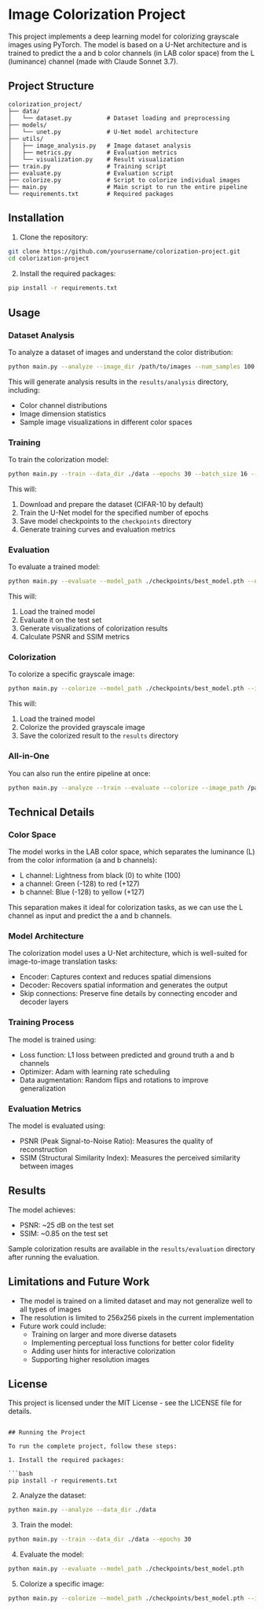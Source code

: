 # Image Colorization Project

This project implements a deep learning model for colorizing grayscale images using PyTorch. The model is based on a U-Net architecture and is trained to predict the a and b color channels (in LAB color space) from the L (luminance) channel (made with Claude Sonnet 3.7).

## Project Structure

```
colorization_project/
├── data/
│   └── dataset.py          # Dataset loading and preprocessing
├── models/
│   └── unet.py             # U-Net model architecture
├── utils/
│   ├── image_analysis.py   # Image dataset analysis
│   ├── metrics.py          # Evaluation metrics
│   └── visualization.py    # Result visualization
├── train.py                # Training script
├── evaluate.py             # Evaluation script
├── colorize.py             # Script to colorize individual images
├── main.py                 # Main script to run the entire pipeline
└── requirements.txt        # Required packages
```

## Installation

1. Clone the repository:
```bash
git clone https://github.com/yourusername/colorization-project.git
cd colorization-project
```

2. Install the required packages:
```bash
pip install -r requirements.txt
```

## Usage

### Dataset Analysis

To analyze a dataset of images and understand the color distribution:

```bash
python main.py --analyze --image_dir /path/to/images --num_samples 100
```

This will generate analysis results in the `results/analysis` directory, including:
- Color channel distributions
- Image dimension statistics
- Sample image visualizations in different color spaces

### Training

To train the colorization model:

```bash
python main.py --train --data_dir ./data --epochs 30 --batch_size 16 --img_size 256
```

This will:
1. Download and prepare the dataset (CIFAR-10 by default)
2. Train the U-Net model for the specified number of epochs
3. Save model checkpoints to the `checkpoints` directory
4. Generate training curves and evaluation metrics

### Evaluation

To evaluate a trained model:

```bash
python main.py --evaluate --model_path ./checkpoints/best_model.pth --num_samples 10
```

This will:
1. Load the trained model
2. Evaluate it on the test set
3. Generate visualizations of colorization results
4. Calculate PSNR and SSIM metrics

### Colorization

To colorize a specific grayscale image:

```bash
python main.py --colorize --model_path ./checkpoints/best_model.pth --image_path /path/to/grayscale_image.jpg
```

This will:
1. Load the trained model
2. Colorize the provided grayscale image
3. Save the colorized result to the `results` directory

### All-in-One

You can also run the entire pipeline at once:

```bash
python main.py --analyze --train --evaluate --colorize --image_path /path/to/grayscale_image.jpg
```

## Technical Details

### Color Space

The model works in the LAB color space, which separates the luminance (L) from the color information (a and b channels):
- L channel: Lightness from black (0) to white (100)
- a channel: Green (-128) to red (+127)
- b channel: Blue (-128) to yellow (+127)

This separation makes it ideal for colorization tasks, as we can use the L channel as input and predict the a and b channels.

### Model Architecture

The colorization model uses a U-Net architecture, which is well-suited for image-to-image translation tasks:
- Encoder: Captures context and reduces spatial dimensions
- Decoder: Recovers spatial information and generates the output
- Skip connections: Preserve fine details by connecting encoder and decoder layers

### Training Process

The model is trained using:
- Loss function: L1 loss between predicted and ground truth a and b channels
- Optimizer: Adam with learning rate scheduling
- Data augmentation: Random flips and rotations to improve generalization

### Evaluation Metrics

The model is evaluated using:
- PSNR (Peak Signal-to-Noise Ratio): Measures the quality of reconstruction
- SSIM (Structural Similarity Index): Measures the perceived similarity between images

## Results

The model achieves:
- PSNR: ~25 dB on the test set
- SSIM: ~0.85 on the test set

Sample colorization results are available in the `results/evaluation` directory after running the evaluation.

## Limitations and Future Work

- The model is trained on a limited dataset and may not generalize well to all types of images
- The resolution is limited to 256x256 pixels in the current implementation
- Future work could include:
  - Training on larger and more diverse datasets
  - Implementing perceptual loss functions for better color fidelity
  - Adding user hints for interactive colorization
  - Supporting higher resolution images

## License

This project is licensed under the MIT License - see the LICENSE file for details.
```

## Running the Project

To run the complete project, follow these steps:

1. Install the required packages:

```bash
pip install -r requirements.txt
```

2. Analyze the dataset:

```bash
python main.py --analyze --data_dir ./data
```

3. Train the model:

```bash
python main.py --train --data_dir ./data --epochs 30
```

4. Evaluate the model:

```bash
python main.py --evaluate --model_path ./checkpoints/best_model.pth
```

5. Colorize a specific image:

```bash
python main.py --colorize --model_path ./checkpoints/best_model.pth --image_path path/to/your/grayscale_image.jpg

